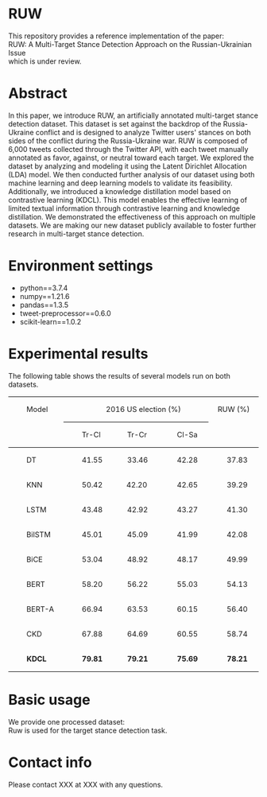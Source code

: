 # RUW
This repository provides a reference implementation of the paper:  
RUW: A Multi-Target Stance Detection Approach on the Russian-Ukrainian Issue  
which is under review.  
# Abstract
In this paper, we introduce RUW, an artificially annotated multi-target stance detection dataset. This dataset is set against the backdrop of the Russia-Ukraine conflict and is designed to analyze Twitter users' stances on both sides of the conflict during the Russia-Ukraine war. RUW is composed of 6,000 tweets collected through the Twitter API, with each tweet manually annotated as favor, against, or neutral toward each target. We explored the dataset by analyzing and modeling it using the Latent Dirichlet Allocation (LDA) model. We then conducted further analysis of our dataset using both machine learning and deep learning models to validate its feasibility. Additionally, we introduced a knowledge distillation model based on contrastive learning (KDCL). This model enables the effective learning of limited textual information through contrastive learning and knowledge distillation. We demonstrated the effectiveness of this approach on multiple datasets. We are making our new dataset publicly available to foster further research in multi-target stance detection.
# Environment settings
- python==3.7.4  
- numpy==1.21.6  
- pandas==1.3.5  
- tweet-preprocessor==0.6.0  
- scikit-learn==1.0.2
# Experimental results
The following table shows the results of several models run on both datasets.  

<table class=MsoTableGrid border=0 cellspacing=0 cellpadding=0
 style='border-collapse:collapse;border:none;mso-yfti-tbllook:1184;mso-padding-alt:
 0cm 5.4pt 0cm 5.4pt;mso-border-insideh:none;mso-border-insidev:none'>
 <tr style='mso-yfti-irow:0;mso-yfti-firstrow:yes'>
  <td width=105 rowspan=2 valign=top style='width:78.75pt;border-top:solid windowtext 1.0pt;
  border-left:none;border-bottom:solid windowtext 1.0pt;border-right:none;
  mso-border-top-alt:solid windowtext .5pt;mso-border-bottom-alt:solid windowtext .5pt;
  padding:0cm 5.4pt 0cm 5.4pt'>
  <p class=MsoNormal style='text-indent:22.0pt'><a name="_Hlk143418719"><span
  lang=EN-US style='font-size:11.0pt;mso-bidi-font-size:10.5pt'>Model<o:p></o:p></span></a></p>
  </td>
  <span style='mso-bookmark:_Hlk143418719'></span>
  <td width=264 colspan=3 valign=top style='width:197.75pt;border-top:solid windowtext 1.0pt;
  border-left:none;border-bottom:solid windowtext 1.0pt;border-right:none;
  mso-border-top-alt:solid windowtext .5pt;mso-border-bottom-alt:solid windowtext .5pt;
  padding:0cm 5.4pt 0cm 5.4pt'>
  <p class=MsoNormal align=center style='text-align:center;text-indent:22.0pt'><span
  style='mso-bookmark:_Hlk143418719'><span lang=EN-US style='font-size:11.0pt;
  mso-bidi-font-size:10.5pt'>2016 US election (%)<o:p></o:p></span></span></p>
  </td>
  <span style='mso-bookmark:_Hlk143418719'></span>
  <td width=93 valign=top style='width:69.5pt;border:none;border-top:solid windowtext 1.0pt;
  mso-border-top-alt:solid windowtext .5pt;padding:0cm 5.4pt 0cm 5.4pt'>
  <p class=MsoNormal align=center style='text-align:center;text-indent:0cm;
  mso-char-indent-count:0'><span style='mso-bookmark:_Hlk143418719'><span
  lang=EN-US style='font-size:11.0pt;mso-bidi-font-size:10.5pt'>RUW (%)<o:p></o:p></span></span></p>
  </td>
  <span style='mso-bookmark:_Hlk143418719'></span>
 </tr>
 <tr style='mso-yfti-irow:1'>
  <span style='mso-bookmark:_Hlk143418719'></span>
  <td width=79 valign=top style='width:59.45pt;border:none;border-bottom:solid windowtext 1.0pt;
  mso-border-top-alt:solid windowtext .5pt;mso-border-top-alt:solid windowtext .5pt;
  mso-border-bottom-alt:solid windowtext .5pt;padding:0cm 5.4pt 0cm 5.4pt'>
  <p class=MsoNormal style='text-indent:22.0pt'><span style='mso-bookmark:_Hlk143418719'><span
  lang=EN-US style='font-size:11.0pt;mso-bidi-font-size:10.5pt'>Tr-Cl<o:p></o:p></span></span></p>
  </td>
  <span style='mso-bookmark:_Hlk143418719'></span>
  <td width=92 valign=top style='width:69.15pt;border-top:solid windowtext 1.0pt;
  border-left:none;border-bottom:solid windowtext 1.0pt;border-right:none;
  mso-border-top-alt:solid windowtext .5pt;mso-border-bottom-alt:solid windowtext .5pt;
  padding:0cm 5.4pt 0cm 5.4pt'>
  <p class=MsoNormal style='text-indent:22.0pt'><span style='mso-bookmark:_Hlk143418719'><span
  lang=EN-US style='font-size:11.0pt;mso-bidi-font-size:10.5pt'>Tr-Cr<o:p></o:p></span></span></p>
  </td>
  <span style='mso-bookmark:_Hlk143418719'></span>
  <td width=92 valign=top style='width:69.15pt;border-top:solid windowtext 1.0pt;
  border-left:none;border-bottom:solid windowtext 1.0pt;border-right:none;
  mso-border-top-alt:solid windowtext .5pt;mso-border-bottom-alt:solid windowtext .5pt;
  padding:0cm 5.4pt 0cm 5.4pt'>
  <p class=MsoNormal style='text-indent:22.0pt'><span style='mso-bookmark:_Hlk143418719'><span
  lang=EN-US style='font-size:11.0pt;mso-bidi-font-size:10.5pt'>Cl-Sa<o:p></o:p></span></span></p>
  </td>
  <span style='mso-bookmark:_Hlk143418719'></span>
  <td width=93 valign=top style='width:69.5pt;border:none;border-bottom:solid windowtext 1.0pt;
  mso-border-bottom-alt:solid windowtext .5pt;padding:0cm 5.4pt 0cm 5.4pt'><span
  style='mso-bookmark:_Hlk143418719'></span>
  <p class=MsoNormal style='text-indent:22.0pt'><span style='mso-bookmark:_Hlk143418719'><span
  lang=EN-US style='font-size:11.0pt;mso-bidi-font-size:10.5pt'><o:p>&nbsp;</o:p></span></span></p>
  </td>
  <span style='mso-bookmark:_Hlk143418719'></span>
 </tr>
 <tr style='mso-yfti-irow:2'>
  <td width=105 valign=top style='width:78.75pt;border:none;mso-border-top-alt:
  solid windowtext .5pt;padding:0cm 5.4pt 0cm 5.4pt'>
  <p class=MsoNormal style='text-indent:22.0pt'><span style='mso-bookmark:_Hlk143418719'><span
  lang=EN-US style='font-size:11.0pt;mso-bidi-font-size:10.5pt'>DT<o:p></o:p></span></span></p>
  </td>
  <span style='mso-bookmark:_Hlk143418719'></span>
  <td width=79 valign=top style='width:59.45pt;border:none;mso-border-top-alt:
  solid windowtext .5pt;padding:0cm 5.4pt 0cm 5.4pt'>
  <p class=MsoNormal style='text-indent:22.0pt'><span style='mso-bookmark:_Hlk143418719'><span
  lang=EN-US style='font-size:11.0pt;mso-bidi-font-size:10.5pt'>41.55<o:p></o:p></span></span></p>
  </td>
  <span style='mso-bookmark:_Hlk143418719'></span>
  <td width=92 valign=top style='width:69.15pt;border:none;mso-border-top-alt:
  solid windowtext .5pt;padding:0cm 5.4pt 0cm 5.4pt'>
  <p class=MsoNormal style='text-indent:22.0pt'><span style='mso-bookmark:_Hlk143418719'><span
  lang=EN-US style='font-size:11.0pt;mso-bidi-font-size:10.5pt'>33.46<o:p></o:p></span></span></p>
  </td>
  <span style='mso-bookmark:_Hlk143418719'></span>
  <td width=92 valign=top style='width:69.15pt;border:none;mso-border-top-alt:
  solid windowtext .5pt;padding:0cm 5.4pt 0cm 5.4pt'>
  <p class=MsoNormal style='text-indent:22.0pt'><span style='mso-bookmark:_Hlk143418719'><span
  lang=EN-US style='font-size:11.0pt;mso-bidi-font-size:10.5pt'>42.28<o:p></o:p></span></span></p>
  </td>
  <span style='mso-bookmark:_Hlk143418719'></span>
  <td width=93 valign=top style='width:69.5pt;border:none;mso-border-top-alt:
  solid windowtext .5pt;padding:0cm 5.4pt 0cm 5.4pt'>
  <p class=MsoNormal style='text-indent:22.0pt'><span style='mso-bookmark:_Hlk143418719'><span
  lang=EN-US style='font-size:11.0pt;mso-bidi-font-size:10.5pt'>37.83<o:p></o:p></span></span></p>
  </td>
  <span style='mso-bookmark:_Hlk143418719'></span>
 </tr>
 <tr style='mso-yfti-irow:3'>
  <td width=105 valign=top style='width:78.75pt;padding:0cm 5.4pt 0cm 5.4pt'>
  <p class=MsoNormal style='text-indent:22.0pt'><span style='mso-bookmark:_Hlk143418719'><span
  lang=EN-US style='font-size:11.0pt;mso-bidi-font-size:10.5pt'>KNN<o:p></o:p></span></span></p>
  </td>
  <span style='mso-bookmark:_Hlk143418719'></span>
  <td width=79 valign=top style='width:59.45pt;padding:0cm 5.4pt 0cm 5.4pt'>
  <p class=MsoNormal style='text-indent:22.0pt'><span style='mso-bookmark:_Hlk143418719'><span
  lang=EN-US style='font-size:11.0pt;mso-bidi-font-size:10.5pt'>50.42<o:p></o:p></span></span></p>
  </td>
  <span style='mso-bookmark:_Hlk143418719'></span>
  <td width=92 valign=top style='width:69.15pt;padding:0cm 5.4pt 0cm 5.4pt'>
  <p class=MsoNormal style='text-indent:20.9pt;mso-char-indent-count:1.9'><span
  style='mso-bookmark:_Hlk143418719'><span lang=EN-US style='font-size:11.0pt;
  mso-bidi-font-size:10.5pt'>42.20<o:p></o:p></span></span></p>
  </td>
  <span style='mso-bookmark:_Hlk143418719'></span>
  <td width=92 valign=top style='width:69.15pt;padding:0cm 5.4pt 0cm 5.4pt'>
  <p class=MsoNormal style='text-indent:22.0pt'><span style='mso-bookmark:_Hlk143418719'><span
  lang=EN-US style='font-size:11.0pt;mso-bidi-font-size:10.5pt'>42.65<o:p></o:p></span></span></p>
  </td>
  <span style='mso-bookmark:_Hlk143418719'></span>
  <td width=93 valign=top style='width:69.5pt;padding:0cm 5.4pt 0cm 5.4pt'>
  <p class=MsoNormal style='text-indent:22.0pt'><span style='mso-bookmark:_Hlk143418719'><span
  lang=EN-US style='font-size:11.0pt;mso-bidi-font-size:10.5pt'>39.29<o:p></o:p></span></span></p>
  </td>
  <span style='mso-bookmark:_Hlk143418719'></span>
 </tr>
 <tr style='mso-yfti-irow:4'>
  <td width=105 valign=top style='width:78.75pt;padding:0cm 5.4pt 0cm 5.4pt'>
  <p class=MsoNormal style='text-indent:22.0pt'><span style='mso-bookmark:_Hlk143418719'><span
  lang=EN-US style='font-size:11.0pt;mso-bidi-font-size:10.5pt'>LSTM<o:p></o:p></span></span></p>
  </td>
  <span style='mso-bookmark:_Hlk143418719'></span>
  <td width=79 valign=top style='width:59.45pt;padding:0cm 5.4pt 0cm 5.4pt'>
  <p class=MsoNormal style='text-indent:22.0pt'><span style='mso-bookmark:_Hlk143418719'><span
  lang=EN-US style='font-size:11.0pt;mso-bidi-font-size:10.5pt'>43.48<o:p></o:p></span></span></p>
  </td>
  <span style='mso-bookmark:_Hlk143418719'></span>
  <td width=92 valign=top style='width:69.15pt;padding:0cm 5.4pt 0cm 5.4pt'>
  <p class=MsoNormal style='text-indent:22.0pt'><span style='mso-bookmark:_Hlk143418719'><span
  lang=EN-US style='font-size:11.0pt;mso-bidi-font-size:10.5pt'>42.92<o:p></o:p></span></span></p>
  </td>
  <span style='mso-bookmark:_Hlk143418719'></span>
  <td width=92 valign=top style='width:69.15pt;padding:0cm 5.4pt 0cm 5.4pt'>
  <p class=MsoNormal style='text-indent:22.0pt'><span style='mso-bookmark:_Hlk143418719'><span
  lang=EN-US style='font-size:11.0pt;mso-bidi-font-size:10.5pt'>43.27<o:p></o:p></span></span></p>
  </td>
  <span style='mso-bookmark:_Hlk143418719'></span>
  <td width=93 valign=top style='width:69.5pt;padding:0cm 5.4pt 0cm 5.4pt'>
  <p class=MsoNormal style='text-indent:22.0pt'><span style='mso-bookmark:_Hlk143418719'><span
  lang=EN-US style='font-size:11.0pt;mso-bidi-font-size:10.5pt'>41.30<o:p></o:p></span></span></p>
  </td>
  <span style='mso-bookmark:_Hlk143418719'></span>
 </tr>
 <tr style='mso-yfti-irow:5'>
  <td width=105 valign=top style='width:78.75pt;padding:0cm 5.4pt 0cm 5.4pt'>
  <p class=MsoNormal style='text-indent:22.0pt'><span style='mso-bookmark:_Hlk143418719'><span
  class=SpellE><span lang=EN-US style='font-size:11.0pt;mso-bidi-font-size:
  10.5pt'>BilSTM</span></span></span><span style='mso-bookmark:_Hlk143418719'><span
  lang=EN-US style='font-size:11.0pt;mso-bidi-font-size:10.5pt'><o:p></o:p></span></span></p>
  </td>
  <span style='mso-bookmark:_Hlk143418719'></span>
  <td width=79 valign=top style='width:59.45pt;padding:0cm 5.4pt 0cm 5.4pt'>
  <p class=MsoNormal style='text-indent:22.0pt'><span style='mso-bookmark:_Hlk143418719'><span
  lang=EN-US style='font-size:11.0pt;mso-bidi-font-size:10.5pt'>45.01<o:p></o:p></span></span></p>
  </td>
  <span style='mso-bookmark:_Hlk143418719'></span>
  <td width=92 valign=top style='width:69.15pt;padding:0cm 5.4pt 0cm 5.4pt'>
  <p class=MsoNormal style='text-indent:22.0pt'><span style='mso-bookmark:_Hlk143418719'><span
  lang=EN-US style='font-size:11.0pt;mso-bidi-font-size:10.5pt'>45.09<o:p></o:p></span></span></p>
  </td>
  <span style='mso-bookmark:_Hlk143418719'></span>
  <td width=92 valign=top style='width:69.15pt;padding:0cm 5.4pt 0cm 5.4pt'>
  <p class=MsoNormal style='text-indent:22.0pt'><span style='mso-bookmark:_Hlk143418719'><span
  lang=EN-US style='font-size:11.0pt;mso-bidi-font-size:10.5pt'>41.99<o:p></o:p></span></span></p>
  </td>
  <span style='mso-bookmark:_Hlk143418719'></span>
  <td width=93 valign=top style='width:69.5pt;padding:0cm 5.4pt 0cm 5.4pt'>
  <p class=MsoNormal style='text-indent:22.0pt'><span style='mso-bookmark:_Hlk143418719'><span
  lang=EN-US style='font-size:11.0pt;mso-bidi-font-size:10.5pt'>42.08<o:p></o:p></span></span></p>
  </td>
  <span style='mso-bookmark:_Hlk143418719'></span>
 </tr>
 <tr style='mso-yfti-irow:6'>
  <td width=105 valign=top style='width:78.75pt;padding:0cm 5.4pt 0cm 5.4pt'>
  <p class=MsoNormal style='text-indent:22.0pt'><span style='mso-bookmark:_Hlk143418719'><span
  class=SpellE><span lang=EN-US style='font-size:11.0pt;mso-bidi-font-size:
  10.5pt'>BiCE</span></span></span><span style='mso-bookmark:_Hlk143418719'><span
  lang=EN-US style='font-size:11.0pt;mso-bidi-font-size:10.5pt'><o:p></o:p></span></span></p>
  </td>
  <span style='mso-bookmark:_Hlk143418719'></span>
  <td width=79 valign=top style='width:59.45pt;padding:0cm 5.4pt 0cm 5.4pt'>
  <p class=MsoNormal style='text-indent:22.0pt'><span style='mso-bookmark:_Hlk143418719'><span
  lang=EN-US style='font-size:11.0pt;mso-bidi-font-size:10.5pt'>53.04<o:p></o:p></span></span></p>
  </td>
  <span style='mso-bookmark:_Hlk143418719'></span>
  <td width=92 valign=top style='width:69.15pt;padding:0cm 5.4pt 0cm 5.4pt'>
  <p class=MsoNormal style='text-indent:22.0pt'><span style='mso-bookmark:_Hlk143418719'><span
  lang=EN-US style='font-size:11.0pt;mso-bidi-font-size:10.5pt'>48.92<o:p></o:p></span></span></p>
  </td>
  <span style='mso-bookmark:_Hlk143418719'></span>
  <td width=92 valign=top style='width:69.15pt;padding:0cm 5.4pt 0cm 5.4pt'>
  <p class=MsoNormal style='text-indent:22.0pt'><span style='mso-bookmark:_Hlk143418719'><span
  lang=EN-US style='font-size:11.0pt;mso-bidi-font-size:10.5pt'>48.17<o:p></o:p></span></span></p>
  </td>
  <span style='mso-bookmark:_Hlk143418719'></span>
  <td width=93 valign=top style='width:69.5pt;padding:0cm 5.4pt 0cm 5.4pt'>
  <p class=MsoNormal style='text-indent:22.0pt'><span style='mso-bookmark:_Hlk143418719'><span
  lang=EN-US style='font-size:11.0pt;mso-bidi-font-size:10.5pt'>49.99<o:p></o:p></span></span></p>
  </td>
  <span style='mso-bookmark:_Hlk143418719'></span>
 </tr>
 <tr style='mso-yfti-irow:7'>
  <td width=105 valign=top style='width:78.75pt;padding:0cm 5.4pt 0cm 5.4pt'>
  <p class=MsoNormal style='text-indent:22.0pt'><span style='mso-bookmark:_Hlk143418719'><span
  lang=EN-US style='font-size:11.0pt;mso-bidi-font-size:10.5pt'>BERT<o:p></o:p></span></span></p>
  </td>
  <span style='mso-bookmark:_Hlk143418719'></span>
  <td width=79 valign=top style='width:59.45pt;padding:0cm 5.4pt 0cm 5.4pt'>
  <p class=MsoNormal style='text-indent:22.0pt'><span style='mso-bookmark:_Hlk143418719'><span
  lang=EN-US style='font-size:11.0pt;mso-bidi-font-size:10.5pt'>58.20<o:p></o:p></span></span></p>
  </td>
  <span style='mso-bookmark:_Hlk143418719'></span>
  <td width=92 valign=top style='width:69.15pt;padding:0cm 5.4pt 0cm 5.4pt'>
  <p class=MsoNormal style='text-indent:22.0pt'><span style='mso-bookmark:_Hlk143418719'><span
  lang=EN-US style='font-size:11.0pt;mso-bidi-font-size:10.5pt'>56.22<o:p></o:p></span></span></p>
  </td>
  <span style='mso-bookmark:_Hlk143418719'></span>
  <td width=92 valign=top style='width:69.15pt;padding:0cm 5.4pt 0cm 5.4pt'>
  <p class=MsoNormal style='text-indent:22.0pt'><span style='mso-bookmark:_Hlk143418719'><span
  lang=EN-US style='font-size:11.0pt;mso-bidi-font-size:10.5pt'>55.03<o:p></o:p></span></span></p>
  </td>
  <span style='mso-bookmark:_Hlk143418719'></span>
  <td width=93 valign=top style='width:69.5pt;padding:0cm 5.4pt 0cm 5.4pt'>
  <p class=MsoNormal style='text-indent:22.0pt'><span style='mso-bookmark:_Hlk143418719'><span
  lang=EN-US style='font-size:11.0pt;mso-bidi-font-size:10.5pt'>54.13<o:p></o:p></span></span></p>
  </td>
  <span style='mso-bookmark:_Hlk143418719'></span>
 </tr>
 <tr style='mso-yfti-irow:8'>
  <td width=105 valign=top style='width:78.75pt;padding:0cm 5.4pt 0cm 5.4pt'>
  <p class=MsoNormal style='text-indent:22.0pt'><span style='mso-bookmark:_Hlk143418719'><span
  lang=EN-US style='font-size:11.0pt;mso-bidi-font-size:10.5pt'>BERT-A<o:p></o:p></span></span></p>
  </td>
  <span style='mso-bookmark:_Hlk143418719'></span>
  <td width=79 valign=top style='width:59.45pt;padding:0cm 5.4pt 0cm 5.4pt'>
  <p class=MsoNormal style='text-indent:22.0pt'><span style='mso-bookmark:_Hlk143418719'><span
  lang=EN-US style='font-size:11.0pt;mso-bidi-font-size:10.5pt'>66.94<o:p></o:p></span></span></p>
  </td>
  <span style='mso-bookmark:_Hlk143418719'></span>
  <td width=92 valign=top style='width:69.15pt;padding:0cm 5.4pt 0cm 5.4pt'>
  <p class=MsoNormal style='text-indent:22.0pt'><span style='mso-bookmark:_Hlk143418719'><span
  lang=EN-US style='font-size:11.0pt;mso-bidi-font-size:10.5pt'>63.53<o:p></o:p></span></span></p>
  </td>
  <span style='mso-bookmark:_Hlk143418719'></span>
  <td width=92 valign=top style='width:69.15pt;padding:0cm 5.4pt 0cm 5.4pt'>
  <p class=MsoNormal style='text-indent:22.0pt'><span style='mso-bookmark:_Hlk143418719'><span
  lang=EN-US style='font-size:11.0pt;mso-bidi-font-size:10.5pt'>60.15<o:p></o:p></span></span></p>
  </td>
  <span style='mso-bookmark:_Hlk143418719'></span>
  <td width=93 valign=top style='width:69.5pt;padding:0cm 5.4pt 0cm 5.4pt'>
  <p class=MsoNormal style='text-indent:22.0pt'><span style='mso-bookmark:_Hlk143418719'><span
  lang=EN-US style='font-size:11.0pt;mso-bidi-font-size:10.5pt'>56.40<o:p></o:p></span></span></p>
  </td>
  <span style='mso-bookmark:_Hlk143418719'></span>
 </tr>
 <tr style='mso-yfti-irow:9'>
  <td width=105 valign=top style='width:78.75pt;padding:0cm 5.4pt 0cm 5.4pt'>
  <p class=MsoNormal style='text-indent:22.0pt'><span style='mso-bookmark:_Hlk143418719'><span
  lang=EN-US style='font-size:11.0pt;mso-bidi-font-size:10.5pt'>CKD<o:p></o:p></span></span></p>
  </td>
  <span style='mso-bookmark:_Hlk143418719'></span>
  <td width=79 valign=top style='width:59.45pt;padding:0cm 5.4pt 0cm 5.4pt'>
  <p class=MsoNormal style='text-indent:22.0pt'><span style='mso-bookmark:_Hlk143418719'><span
  lang=EN-US style='font-size:11.0pt;mso-bidi-font-size:10.5pt'>67.88<o:p></o:p></span></span></p>
  </td>
  <span style='mso-bookmark:_Hlk143418719'></span>
  <td width=92 valign=top style='width:69.15pt;padding:0cm 5.4pt 0cm 5.4pt'>
  <p class=MsoNormal style='text-indent:22.0pt'><span style='mso-bookmark:_Hlk143418719'><span
  lang=EN-US style='font-size:11.0pt;mso-bidi-font-size:10.5pt'>64.69<o:p></o:p></span></span></p>
  </td>
  <span style='mso-bookmark:_Hlk143418719'></span>
  <td width=92 valign=top style='width:69.15pt;padding:0cm 5.4pt 0cm 5.4pt'>
  <p class=MsoNormal style='text-indent:22.0pt'><span style='mso-bookmark:_Hlk143418719'><span
  lang=EN-US style='font-size:11.0pt;mso-bidi-font-size:10.5pt'>60.55<o:p></o:p></span></span></p>
  </td>
  <span style='mso-bookmark:_Hlk143418719'></span>
  <td width=93 valign=top style='width:69.5pt;padding:0cm 5.4pt 0cm 5.4pt'>
  <p class=MsoNormal style='text-indent:22.0pt'><span style='mso-bookmark:_Hlk143418719'><span
  lang=EN-US style='font-size:11.0pt;mso-bidi-font-size:10.5pt'>58.74<o:p></o:p></span></span></p>
  </td>
  <span style='mso-bookmark:_Hlk143418719'></span>
 </tr>
 <tr style='mso-yfti-irow:10;mso-yfti-lastrow:yes'>
  <td width=105 valign=top style='width:78.75pt;border:none;border-bottom:solid windowtext 1.0pt;
  mso-border-bottom-alt:solid windowtext .5pt;padding:0cm 5.4pt 0cm 5.4pt'>
  <p class=MsoNormal style='text-indent:22.1pt'><span style='mso-bookmark:_Hlk143418719'><b><span
  lang=EN-US style='font-size:11.0pt;mso-bidi-font-size:10.5pt'>KDCL<o:p></o:p></span></b></span></p>
  </td>
  <span style='mso-bookmark:_Hlk143418719'></span>
  <td width=79 valign=top style='width:59.45pt;border:none;border-bottom:solid windowtext 1.0pt;
  mso-border-bottom-alt:solid windowtext .5pt;padding:0cm 5.4pt 0cm 5.4pt'>
  <p class=MsoNormal style='text-indent:22.1pt'><span style='mso-bookmark:_Hlk143418719'><b><span
  lang=EN-US style='font-size:11.0pt;mso-bidi-font-size:10.5pt'>79.81<o:p></o:p></span></b></span></p>
  </td>
  <span style='mso-bookmark:_Hlk143418719'></span>
  <td width=92 valign=top style='width:69.15pt;border:none;border-bottom:solid windowtext 1.0pt;
  mso-border-bottom-alt:solid windowtext .5pt;padding:0cm 5.4pt 0cm 5.4pt'>
  <p class=MsoNormal style='text-indent:22.1pt'><span style='mso-bookmark:_Hlk143418719'><b><span
  lang=EN-US style='font-size:11.0pt;mso-bidi-font-size:10.5pt'>79.21<o:p></o:p></span></b></span></p>
  </td>
  <span style='mso-bookmark:_Hlk143418719'></span>
  <td width=92 valign=top style='width:69.15pt;border:none;border-bottom:solid windowtext 1.0pt;
  mso-border-bottom-alt:solid windowtext .5pt;padding:0cm 5.4pt 0cm 5.4pt'>
  <p class=MsoNormal style='text-indent:22.1pt'><span style='mso-bookmark:_Hlk143418719'><b><span
  lang=EN-US style='font-size:11.0pt;mso-bidi-font-size:10.5pt'>75.69<o:p></o:p></span></b></span></p>
  </td>
  <span style='mso-bookmark:_Hlk143418719'></span>
  <td width=93 valign=top style='width:69.5pt;border:none;border-bottom:solid windowtext 1.0pt;
  mso-border-bottom-alt:solid windowtext .5pt;padding:0cm 5.4pt 0cm 5.4pt'>
  <p class=MsoNormal style='text-indent:22.1pt'><span style='mso-bookmark:_Hlk143418719'><b><span
  lang=EN-US style='font-size:11.0pt;mso-bidi-font-size:10.5pt'>78.21<o:p></o:p></span></b></span></p>
  </td>
  <span style='mso-bookmark:_Hlk143418719'></span>
 </tr>
</table>

# Basic usage
We provide one processed dataset:   
Ruw is used for the target stance detection task.
# Contact info
Please contact XXX at XXX with any questions.
